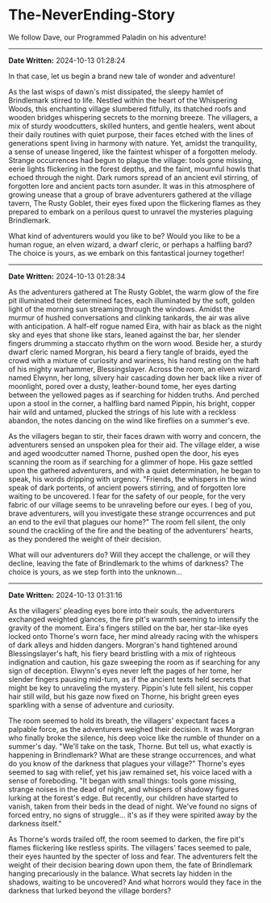 # The-NeverEnding-Story

We follow Dave, our Programmed Paladin on his adventure!

---

**Date Written:** 2024-10-13 01:28:24

In that case, let us begin a brand new tale of wonder and adventure! 

As the last wisps of dawn's mist dissipated, the sleepy hamlet of Brindlemark stirred to life. Nestled within the heart of the Whispering Woods, this enchanting village slumbered fitfully, its thatched roofs and wooden bridges whispering secrets to the morning breeze. The villagers, a mix of sturdy woodcutters, skilled hunters, and gentle healers, went about their daily routines with quiet purpose, their faces etched with the lines of generations spent living in harmony with nature. Yet, amidst the tranquility, a sense of unease lingered, like the faintest whisper of a forgotten melody. Strange occurrences had begun to plague the village: tools gone missing, eerie lights flickering in the forest depths, and the faint, mournful howls that echoed through the night. Dark rumors spread of an ancient evil stirring, of forgotten lore and ancient pacts torn asunder. It was in this atmosphere of growing unease that a group of brave adventurers gathered at the village tavern, The Rusty Goblet, their eyes fixed upon the flickering flames as they prepared to embark on a perilous quest to unravel the mysteries plaguing Brindlemark.

What kind of adventurers would you like to be? Would you like to be a human rogue, an elven wizard, a dwarf cleric, or perhaps a halfling bard? The choice is yours, as we embark on this fantastical journey together!

---

**Date Written:** 2024-10-13 01:28:34

As the adventurers gathered at The Rusty Goblet, the warm glow of the fire pit illuminated their determined faces, each illuminated by the soft, golden light of the morning sun streaming through the windows. Amidst the murmur of hushed conversations and clinking tankards, the air was alive with anticipation. A half-elf rogue named Eira, with hair as black as the night sky and eyes that shone like stars, leaned against the bar, her slender fingers drumming a staccato rhythm on the worn wood. Beside her, a sturdy dwarf cleric named Morgran, his beard a fiery tangle of braids, eyed the crowd with a mixture of curiosity and wariness, his hand resting on the haft of his mighty warhammer, Blessingslayer. Across the room, an elven wizard named Elwynn, her long, silvery hair cascading down her back like a river of moonlight, pored over a dusty, leather-bound tome, her eyes darting between the yellowed pages as if searching for hidden truths. And perched upon a stool in the corner, a halfling bard named Pippin, his bright, copper hair wild and untamed, plucked the strings of his lute with a reckless abandon, the notes dancing on the wind like fireflies on a summer's eve.

As the villagers began to stir, their faces drawn with worry and concern, the adventurers sensed an unspoken plea for their aid. The village elder, a wise and aged woodcutter named Thorne, pushed open the door, his eyes scanning the room as if searching for a glimmer of hope. His gaze settled upon the gathered adventurers, and with a quiet determination, he began to speak, his words dripping with urgency. "Friends, the whispers in the wind speak of dark portents, of ancient powers stirring, and of forgotten lore waiting to be uncovered. I fear for the safety of our people, for the very fabric of our village seems to be unraveling before our eyes. I beg of you, brave adventurers, will you investigate these strange occurrences and put an end to the evil that plagues our home?" The room fell silent, the only sound the crackling of the fire and the beating of the adventurers' hearts, as they pondered the weight of their decision.

What will our adventurers do? Will they accept the challenge, or will they decline, leaving the fate of Brindlemark to the whims of darkness? The choice is yours, as we step forth into the unknown...

---

**Date Written:** 2024-10-13 01:31:16

As the villagers' pleading eyes bore into their souls, the adventurers exchanged weighted glances, the fire pit's warmth seeming to intensify the gravity of the moment. Eira's fingers stilled on the bar, her star-like eyes locked onto Thorne's worn face, her mind already racing with the whispers of dark alleys and hidden dangers. Morgran's hand tightened around Blessingslayer's haft, his fiery beard bristling with a mix of righteous indignation and caution, his gaze sweeping the room as if searching for any sign of deception. Elwynn's eyes never left the pages of her tome, her slender fingers pausing mid-turn, as if the ancient texts held secrets that might be key to unraveling the mystery. Pippin's lute fell silent, his copper hair still wild, but his gaze now fixed on Thorne, his bright green eyes sparkling with a sense of adventure and curiosity.

The room seemed to hold its breath, the villagers' expectant faces a palpable force, as the adventurers weighed their decision. It was Morgran who finally broke the silence, his deep voice like the rumble of thunder on a summer's day. "We'll take on the task, Thorne. But tell us, what exactly is happening in Brindlemark? What are these strange occurrences, and what do you know of the darkness that plagues your village?" Thorne's eyes seemed to sag with relief, yet his jaw remained set, his voice laced with a sense of foreboding. "It began with small things: tools gone missing, strange noises in the dead of night, and whispers of shadowy figures lurking at the forest's edge. But recently, our children have started to vanish, taken from their beds in the dead of night. We've found no signs of forced entry, no signs of struggle... it's as if they were spirited away by the darkness itself."

As Thorne's words trailed off, the room seemed to darken, the fire pit's flames flickering like restless spirits. The villagers' faces seemed to pale, their eyes haunted by the specter of loss and fear. The adventurers felt the weight of their decision bearing down upon them, the fate of Brindlemark hanging precariously in the balance. What secrets lay hidden in the shadows, waiting to be uncovered? And what horrors would they face in the darkness that lurked beyond the village borders?
